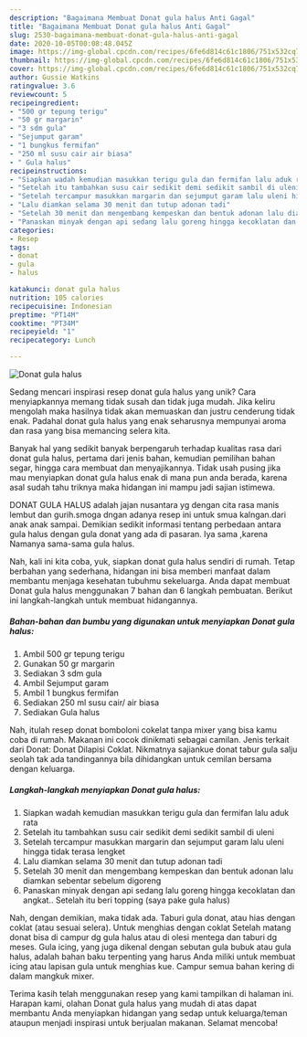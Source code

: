 ```yaml
---
description: "Bagaimana Membuat Donat gula halus Anti Gagal"
title: "Bagaimana Membuat Donat gula halus Anti Gagal"
slug: 2530-bagaimana-membuat-donat-gula-halus-anti-gagal
date: 2020-10-05T00:08:48.045Z
image: https://img-global.cpcdn.com/recipes/6fe6d814c61c1806/751x532cq70/donat-gula-halus-foto-resep-utama.jpg
thumbnail: https://img-global.cpcdn.com/recipes/6fe6d814c61c1806/751x532cq70/donat-gula-halus-foto-resep-utama.jpg
cover: https://img-global.cpcdn.com/recipes/6fe6d814c61c1806/751x532cq70/donat-gula-halus-foto-resep-utama.jpg
author: Gussie Watkins
ratingvalue: 3.6
reviewcount: 5
recipeingredient:
- "500 gr tepung terigu"
- "50 gr margarin"
- "3 sdm gula"
- "Sejumput garam"
- "1 bungkus fermifan"
- "250 ml susu cair air biasa"
- " Gula halus"
recipeinstructions:
- "Siapkan wadah kemudian masukkan terigu gula dan fermifan lalu aduk rata"
- "Setelah itu tambahkan susu cair sedikit demi sedikit sambil di uleni"
- "Setelah tercampur masukkan margarin dan sejumput garam lalu uleni hingga tidak terasa lengket"
- "Lalu diamkan selama 30 menit dan tutup adonan tadi"
- "Setelah 30 menit dan mengembang kempeskan dan bentuk adonan lalu diamkan sebentar sebelum digoreng"
- "Panaskan minyak dengan api sedang lalu goreng hingga kecoklatan dan angkat.. Setelah itu beri topping (saya pake gula halus)"
categories:
- Resep
tags:
- donat
- gula
- halus

katakunci: donat gula halus 
nutrition: 105 calories
recipecuisine: Indonesian
preptime: "PT14M"
cooktime: "PT34M"
recipeyield: "1"
recipecategory: Lunch

---
```



![Donat gula halus](https://img-global.cpcdn.com/recipes/6fe6d814c61c1806/751x532cq70/donat-gula-halus-foto-resep-utama.jpg)

Sedang mencari inspirasi resep donat gula halus yang unik? Cara menyiapkannya memang tidak susah dan tidak juga mudah. Jika keliru mengolah maka hasilnya tidak akan memuaskan dan justru cenderung tidak enak. Padahal donat gula halus yang enak seharusnya mempunyai aroma dan rasa yang bisa memancing selera kita.

Banyak hal yang sedikit banyak berpengaruh terhadap kualitas rasa dari donat gula halus, pertama dari jenis bahan, kemudian pemilihan bahan segar, hingga cara membuat dan menyajikannya. Tidak usah pusing jika mau menyiapkan donat gula halus enak di mana pun anda berada, karena asal sudah tahu triknya maka hidangan ini mampu jadi sajian istimewa.

DONAT GULA HALUS adalah jajan nusantara yg dengan cita rasa manis lembut dan gurih.smoga dngan adanya resep ini untuk smua kalngan.dari anak anak sampai. Demikian sedikit informasi tentang perbedaan antara gula halus dengan gula donat yang ada di pasaran. Iya sama ,karena Namanya sama-sama gula halus.


Nah, kali ini kita coba, yuk, siapkan donat gula halus sendiri di rumah. Tetap berbahan yang sederhana, hidangan ini bisa memberi manfaat dalam membantu menjaga kesehatan tubuhmu sekeluarga. Anda dapat membuat Donat gula halus menggunakan 7 bahan dan 6 langkah pembuatan. Berikut ini langkah-langkah untuk membuat hidangannya.

<!--inarticleads1-->

##### Bahan-bahan dan bumbu yang digunakan untuk menyiapkan Donat gula halus:

1. Ambil 500 gr tepung terigu
1. Gunakan 50 gr margarin
1. Sediakan 3 sdm gula
1. Ambil Sejumput garam
1. Ambil 1 bungkus fermifan
1. Sediakan 250 ml susu cair/ air biasa
1. Sediakan  Gula halus


Nah, itulah resep donat bomboloni cokelat tanpa mixer yang bisa kamu coba di rumah. Makanan ini cocok dinikmati sebagai camilan. Jenis terkait dari Donat: Donat Dilapisi Coklat. Nikmatnya sajiankue donat tabur gula salju seolah tak ada tandingannya bila dihidangkan untuk cemilan bersama dengan keluarga. 

<!--inarticleads2-->

##### Langkah-langkah menyiapkan Donat gula halus:

1. Siapkan wadah kemudian masukkan terigu gula dan fermifan lalu aduk rata
1. Setelah itu tambahkan susu cair sedikit demi sedikit sambil di uleni
1. Setelah tercampur masukkan margarin dan sejumput garam lalu uleni hingga tidak terasa lengket
1. Lalu diamkan selama 30 menit dan tutup adonan tadi
1. Setelah 30 menit dan mengembang kempeskan dan bentuk adonan lalu diamkan sebentar sebelum digoreng
1. Panaskan minyak dengan api sedang lalu goreng hingga kecoklatan dan angkat.. Setelah itu beri topping (saya pake gula halus)


Nah, dengan demikian, maka tidak ada. Taburi gula donat, atau hias dengan coklat (atau sesuai selera). Untuk menghias dengan coklat Setelah matang donat bisa di campur dg gula halus atau di olesi mentega dan taburi dg meses. Gula icing, yang juga dikenal dengan sebutan gula bubuk atau gula halus, adalah bahan baku terpenting yang harus Anda miliki untuk membuat icing atau lapisan gula untuk menghias kue. Campur semua bahan kering di dalam mangkuk mixer. 

Terima kasih telah menggunakan resep yang kami tampilkan di halaman ini. Harapan kami, olahan Donat gula halus yang mudah di atas dapat membantu Anda menyiapkan hidangan yang sedap untuk keluarga/teman ataupun menjadi inspirasi untuk berjualan makanan. Selamat mencoba!
